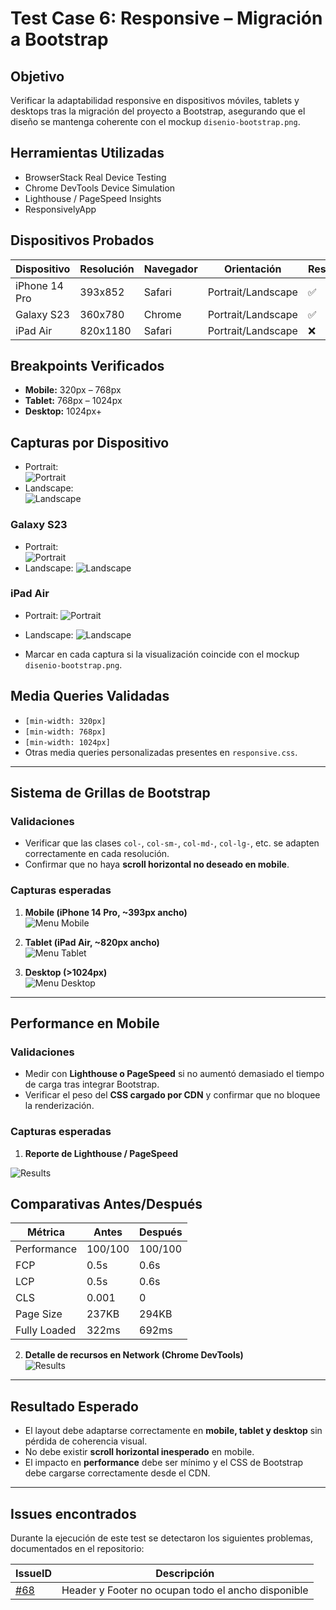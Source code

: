 # Test Case 6: Responsive – Migración a Bootstrap

## Objetivo
Verificar la adaptabilidad responsive en dispositivos móviles, tablets y desktops tras la migración del proyecto a Bootstrap, asegurando que el diseño se mantenga coherente con el mockup `disenio-bootstrap.png`.

## Herramientas Utilizadas
- BrowserStack Real Device Testing
- Chrome DevTools Device Simulation
- Lighthouse / PageSpeed Insights
- ResponsivelyApp

## Dispositivos Probados
| Dispositivo   | Resolución | Navegador | Orientación         | Resultado |
|---------------|------------|-----------|---------------------|-----------|
| iPhone 14 Pro | 393x852    | Safari    | Portrait/Landscape  | ✅ |
| Galaxy S23    | 360x780    | Chrome    | Portrait/Landscape  | ✅ |
| iPad Air      | 820x1180   | Safari    | Portrait/Landscape  | ❌ |

## Breakpoints Verificados
- **Mobile:** 320px – 768px  
- **Tablet:** 768px – 1024px  
- **Desktop:** 1024px+  

## Capturas por Dispositivo
- Portrait:  
![Portrait](../screenshots/iphone_14_pro_portrait_2.jpeg)
- Landscape:  
![Landscape](../screenshots/iphone_14_pro_landscape_2.jpeg)

### Galaxy S23
- Portrait:  
![Portrait](../screenshots/s23_portrait_2.jpg)
- Landscape:
![Landscape](../screenshots/s23_landscape_2.jpg)

### iPad Air
- Portrait:
![Portrait](../screenshots/ipad_air_portrait_2.jpeg)
- Landscape:
![Landscape](../screenshots/ipad_air_landscape_2.jpeg)

- Marcar en cada captura si la visualización coincide con el mockup `disenio-bootstrap.png`.  

## Media Queries Validadas
- `[min-width: 320px]`  
- `[min-width: 768px]`  
- `[min-width: 1024px]`  
- Otras media queries personalizadas presentes en `responsive.css`.  

---

## Sistema de Grillas de Bootstrap
### Validaciones
- Verificar que las clases `col-`, `col-sm-`, `col-md-`, `col-lg-`, etc. se adapten correctamente en cada resolución.  
- Confirmar que no haya **scroll horizontal no deseado en mobile**.  

### Capturas esperadas
1. **Mobile (iPhone 14 Pro, ~393px ancho)**  
    ![Menu Mobile](../screenshots/menu_mobile.jpeg)

2. **Tablet (iPad Air, ~820px ancho)**  
   ![Menu Tablet](../screenshots/menu_tablet.jpeg)  

3. **Desktop (>1024px)**  
    ![Menu Desktop](../screenshots/menu_desktop.png)

---

## Performance en Mobile
### Validaciones
- Medir con **Lighthouse o PageSpeed** si no aumentó demasiado el tiempo de carga tras integrar Bootstrap.  
- Verificar el peso del **CSS cargado por CDN** y confirmar que no bloquee la renderización.  

### Capturas esperadas
1. **Reporte de Lighthouse / PageSpeed**  

![Results](../screenshots/results_lighthouse.png)  

## Comparativas Antes/Después
| Métrica         | Antes  | Después |
|-----------------|--------|---------|
| Performance     | 100/100| 100/100 |
| FCP             | 0.5s   | 0.6s |
| LCP             | 0.5s   | 0.6s |
| CLS             | 0.001  | 0 |
| Page Size       | 237KB  | 294KB |
| Fully Loaded    | 322ms  | 692ms |

2. **Detalle de recursos en Network (Chrome DevTools)**  
![Results](../screenshots/size_bootstrap.png)

---

## Resultado Esperado
- El layout debe adaptarse correctamente en **mobile, tablet y desktop** sin pérdida de coherencia visual.  
- No debe existir **scroll horizontal inesperado** en mobile.  
- El impacto en **performance** debe ser mínimo y el CSS de Bootstrap debe cargarse correctamente desde el CDN.

----
## Issues encontrados
Durante la ejecución de este test se detectaron los siguientes problemas, documentados en el repositorio:  

| IssueID | Descripción 
|----|-------------|
| [#68](https://github.com/ramiromarcosmorales/emiti-web/issues/68) | Header y Footer no ocupan todo el ancho disponible